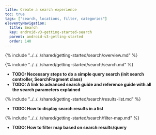 ```yaml
---
title: Create a search experience
toc: true
tags: ["search, locations, filter, categories"]
eleventyNavigation:
  title: Search
  key: android-v3-getting-started-search
  parent: android-v3-getting-started
  order: 140
---
```


<!-- Overview -->
{% include "../../../shared/getting-started/search/overview.md" %}

<!-- Search -->
{% include "../../../shared/getting-started/search/search.md" %}

* **TODO: Necessary steps to do a simple query search (init search controller, SearchFragment class)**
* **TODO: A link to advanced search guide and reference guide with all the search parameters explained**

<!-- Results list -->
{% include "../../../shared/getting-started/search/results-list.md" %}

* **TODO: How to display search results in a list**

<!-- Filter map -->
{% include "../../../shared/getting-started/search/filter-map.md" %}

* **TODO: How to filter map based on search results/query**
